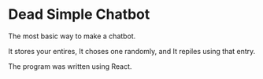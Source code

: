# Dead Simple Chatbot

The most basic way to make a chatbot. 

It stores your entires,
It choses one randomly, and
It repiles using that entry.

The program was written using React.